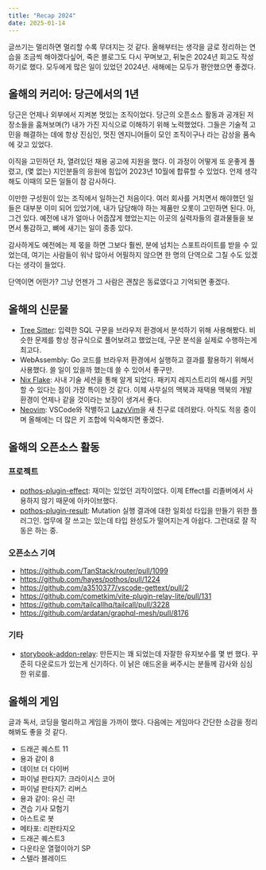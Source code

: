```yaml
---
title: "Recap 2024"
date: 2025-01-14
---
```


글쓰기는 멀리하면 멀리할 수록 무뎌지는 것 같다. 올해부터는 생각을 글로 정리하는 연습을 조금씩 해야겠다싶어,
죽은 블로그도 다시 꾸며보고, 뒤늦은 2024년 회고도 작성하기로 했다.
모두에게 많은 일이 있었던 2024년. 새해에는 모두가 평안했으면 좋겠다. 

## 올해의 커리어: 당근에서의 1년

당근은 언제나 외부에서 지켜본 멋있는 조직이었다. 당근의 오픈소스 활동과 공개된 저장소들을 훔쳐보며(?) 내가 가진 지식으로 이해하기 위해 노력했었다. 그들은 기술적 고민을 해결하는 데에 항상 진심인, 멋진 엔지니어들이 모인 조직이구나 라는 감상을 품속에 갖고 있었다.

이직을 고민하던 차, 열려있던 채용 공고에 지원을 했다. 이 과정이 어떻게 또 운좋게 풀렸고, (몇 없는) 지인분들의 응원에 힘입어 2023년 10월에 합류할 수 있었다. 언제 생각해도 이때의 모든 일들이 참 감사하다.

이만한 구성원이 있는 조직에서 일하는건 처음이다. 여러 회사를 거치면서 해야했던 일들은 대부분 이미 되어 있었기에, 내가 담당해야 하는 제품만 오롯이 고민하면 된다. 아, 그건 있다. 예전에 내가 얼마나 어줍잖게 했었는지는 이곳의 실력자들의 결과물들을 보면서 통감하고, 뼈에 새기는 일이 종종 있다.

감사하게도 예전에는 제 몫을 하면 그보다 훨씬, 분에 넘치는 스포트라이트를 받을 수 있었는데,
여기는 사람들이 워낙 많아서 어필하지 않으면 한 명의 단역으로 그칠 수도 있겠다는 생각이 들었다.

단역이면 어떤가? 그냥 언젠가 그 사람은 괜찮은 동료였다고 기억되면 좋겠다.

## 올해의 신문물

- [Tree Sitter](https://github.com/tree-sitter/tree-sitter): 입력한 SQL 구문을 브라우저 환경에서 분석하기 위해 사용해봤다. 비슷한 문제를 항상 정규식으로 풀어보려고 했었는데, 구문 분석을 실제로 수행하는게 최고다.
- WebAssembly: Go 코드를 브라우저 환경에서 실행하고 결과를 활용하기 위해서 사용했다. 쓸 일이 있을까 했는데 쓸 수 있어서 좋구만.
- [Nix Flake](https://nix.dev/concepts/flakes.html): 사내 기술 세션을 통해 알게 되었다. 패키지 레지스트리의 해시를 커밋할 수 있다는 점이 가장 특이한 것 같다. 이제 사무실의 맥북과 재택용 맥북의 개발 환경이 언제나 같을 것이라는 보장이 생겨서 좋다.
- [Neovim](https://neovim.io/): VSCode와 작별하고 [LazyVim](https://www.lazyvim.org/)을 새 친구로 데려왔다. 아직도 적응 중이며 올해에는 더 많은 키 조합에 익숙해지면 좋겠다.


## 올해의 오픈소스 활동

### 프로젝트

- [pothos-plugin-effect](https://github.com/iamchanii/pothos-plugin-effect): 재미는 있었던 괴작이었다. 이제 Effect를 리졸버에서 사용하지 않기 때문에 아카이브했다.
- [pothos-plugin-result](https://github.com/iamchanii/pothos-plugin-result): Mutation 실행 결과에 대한 일회성 타입을 만들기 위한 플러그인. 업무에 잘 쓰고는 있는데 타입 완성도가 떨어지는게 아쉽다. 그런대로 잘 작동은 하는 중.

### 오픈소스 기여

- https://github.com/TanStack/router/pull/1099
- https://github.com/hayes/pothos/pull/1224
- https://github.com/a3510377/vscode-gettext/pull/2
- https://github.com/cometkim/vite-plugin-relay-lite/pull/131
- https://github.com/tailcallhq/tailcall/pull/3228
- https://github.com/ardatan/graphql-mesh/pull/8176

### 기타

- [storybook-addon-relay](https://github.com/iamchanii/storybook-addon-relay): 만든지는 꽤 되었는데 자잘한 유지보수를 몇 번 했다. 꾸준히 다운로드가 있는게 신기하다. 이 낡은 애드온을 써주시는 분들께 감사와 심심한 위로를.

## 올해의 게임

글과 독서, 코딩을 멀리하고 게임을 가까이 했다. 다음에는 게임마다 간단한 소감을 정리해봐도 좋을 것 같다.

- 드래곤 퀘스트 11
- 용과 같이 8
- 데이브 더 다이버
- 파이널 판타지7: 크라이시스 코어
- 파이널 판타지7: 리버스
- 용과 같이: 유신 극!
- 견습 기사 모험기
- 아스트로 봇
- 메타포: 리판타지오
- 드래곤 퀘스트3
- 다운타운 열혈이야기 SP
- 스텔라 블레이드

